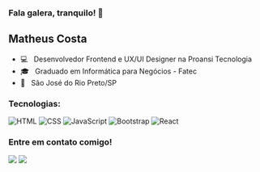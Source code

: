 ### Fala galera, tranquilo! 👊

## Matheus Costa 

- 💻 &nbsp; Desenvolvedor Frontend e UX/UI Designer na Proansi Tecnologia
- 🎓 &nbsp; Graduado em Informática para Negócios - Fatec
- 🏡 &nbsp; São José do Rio Preto/SP

### Tecnologias:

![HTML](https://img.shields.io/badge/-HTML-333333?style=flat&logo=HTML5)
![CSS](https://img.shields.io/badge/-CSS-333333?style=flat&logo=CSS3&logoColor=1572B6)
![JavaScript](https://img.shields.io/badge/-JavaScript-333333?style=flat&logo=javascript)
![Bootstrap](https://img.shields.io/badge/-Bootstrap-333333?style=flat&logo=bootstrap&logoColor=563D7C)
![React](https://img.shields.io/badge/-React-333333?style=flat&logo=react)

### Entre em contato comigo!

<a href="https://www.linkedin.com/in/mattheuscosta/" target="_blank"><img src="https://img.shields.io/badge/-Matheus%20Costa-0077B5?style=flat-square&logo=Linkedin&logoColor=white"/></a>
<a href="mailto:matheuscostadosantos@hotmail.com"><img src="https://img.shields.io/badge/-matheuscostadosantos@hotmail.com-D14836?style=flat-square&logo=Outlook&logoColor=white"/></a>
